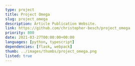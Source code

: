 ```yaml
---
type: project
title: Project Omega
slug: project_omega
description: Article Publication Website.
link: https://github.com/christopher-besch/project_omega
priority: 800
date: 2021-03-27T00:00:00+00:00
languages: [python, typescript]
dependencies: [flask, webpack]
thumb: ../images/thumbs/project_omega.png
listed: true
---
```


